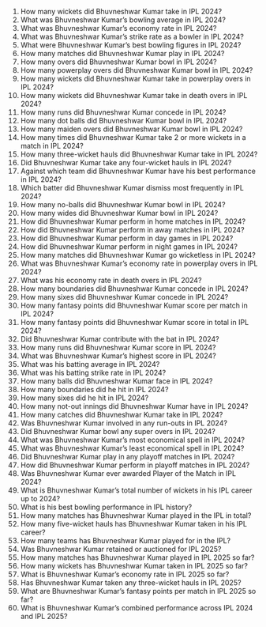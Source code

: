 1. How many wickets did Bhuvneshwar Kumar take in IPL 2024?  
2. What was Bhuvneshwar Kumar’s bowling average in IPL 2024?  
3. What was Bhuvneshwar Kumar’s economy rate in IPL 2024?  
4. What was Bhuvneshwar Kumar’s strike rate as a bowler in IPL 2024?  
5. What were Bhuvneshwar Kumar’s best bowling figures in IPL 2024?  
6. How many matches did Bhuvneshwar Kumar play in IPL 2024?  
7. How many overs did Bhuvneshwar Kumar bowl in IPL 2024?  
8. How many powerplay overs did Bhuvneshwar Kumar bowl in IPL 2024?  
9. How many wickets did Bhuvneshwar Kumar take in powerplay overs in IPL 2024?  
10. How many wickets did Bhuvneshwar Kumar take in death overs in IPL 2024?  
11. How many runs did Bhuvneshwar Kumar concede in IPL 2024?  
12. How many dot balls did Bhuvneshwar Kumar bowl in IPL 2024?  
13. How many maiden overs did Bhuvneshwar Kumar bowl in IPL 2024?  
14. How many times did Bhuvneshwar Kumar take 2 or more wickets in a match in IPL 2024?  
15. How many three-wicket hauls did Bhuvneshwar Kumar take in IPL 2024?  
16. Did Bhuvneshwar Kumar take any four-wicket hauls in IPL 2024?  
17. Against which team did Bhuvneshwar Kumar have his best performance in IPL 2024?  
18. Which batter did Bhuvneshwar Kumar dismiss most frequently in IPL 2024?  
19. How many no-balls did Bhuvneshwar Kumar bowl in IPL 2024?  
20. How many wides did Bhuvneshwar Kumar bowl in IPL 2024?  
21. How did Bhuvneshwar Kumar perform in home matches in IPL 2024?  
22. How did Bhuvneshwar Kumar perform in away matches in IPL 2024?  
23. How did Bhuvneshwar Kumar perform in day games in IPL 2024?  
24. How did Bhuvneshwar Kumar perform in night games in IPL 2024?  
25. How many matches did Bhuvneshwar Kumar go wicketless in IPL 2024?  
26. What was Bhuvneshwar Kumar’s economy rate in powerplay overs in IPL 2024?  
27. What was his economy rate in death overs in IPL 2024?  
28. How many boundaries did Bhuvneshwar Kumar concede in IPL 2024?  
29. How many sixes did Bhuvneshwar Kumar concede in IPL 2024?  
30. How many fantasy points did Bhuvneshwar Kumar score per match in IPL 2024?  
31. How many fantasy points did Bhuvneshwar Kumar score in total in IPL 2024?  
32. Did Bhuvneshwar Kumar contribute with the bat in IPL 2024?  
33. How many runs did Bhuvneshwar Kumar score in IPL 2024?  
34. What was Bhuvneshwar Kumar’s highest score in IPL 2024?  
35. What was his batting average in IPL 2024?  
36. What was his batting strike rate in IPL 2024?  
37. How many balls did Bhuvneshwar Kumar face in IPL 2024?  
38. How many boundaries did he hit in IPL 2024?  
39. How many sixes did he hit in IPL 2024?  
40. How many not-out innings did Bhuvneshwar Kumar have in IPL 2024?  
41. How many catches did Bhuvneshwar Kumar take in IPL 2024?  
42. Was Bhuvneshwar Kumar involved in any run-outs in IPL 2024?  
43. Did Bhuvneshwar Kumar bowl any super overs in IPL 2024?  
44. What was Bhuvneshwar Kumar’s most economical spell in IPL 2024?  
45. What was Bhuvneshwar Kumar’s least economical spell in IPL 2024?  
46. Did Bhuvneshwar Kumar play in any playoff matches in IPL 2024?  
47. How did Bhuvneshwar Kumar perform in playoff matches in IPL 2024?  
48. Was Bhuvneshwar Kumar ever awarded Player of the Match in IPL 2024?  
49. What is Bhuvneshwar Kumar’s total number of wickets in his IPL career up to 2024?  
50. What is his best bowling performance in IPL history?  
51. How many matches has Bhuvneshwar Kumar played in the IPL in total?  
52. How many five-wicket hauls has Bhuvneshwar Kumar taken in his IPL career?  
53. How many teams has Bhuvneshwar Kumar played for in the IPL?  
54. Was Bhuvneshwar Kumar retained or auctioned for IPL 2025?  
55. How many matches has Bhuvneshwar Kumar played in IPL 2025 so far?  
56. How many wickets has Bhuvneshwar Kumar taken in IPL 2025 so far?  
57. What is Bhuvneshwar Kumar’s economy rate in IPL 2025 so far?  
58. Has Bhuvneshwar Kumar taken any three-wicket hauls in IPL 2025?  
59. What are Bhuvneshwar Kumar’s fantasy points per match in IPL 2025 so far?  
60. What is Bhuvneshwar Kumar’s combined performance across IPL 2024 and IPL 2025?